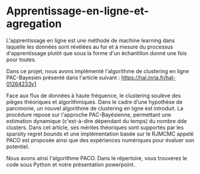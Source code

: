 # Apprentissage-en-ligne-et-agregation

L'apprentissage en ligne est une méthode de machine learning dans laquelle les données sont révélées au fur et à mesure du processus d'apprentissage plutôt que sous la forme d'un échantillon donné une fois pour toutes. 

Dans ce projet, nous avons implémenté l'algorithme de clustering en ligne PAC-Bayesien présenté dans l'article suivant : https://hal.inria.fr/hal-01264233v1

Face aux flux de données à haute fréquence, le clustering soulève des pièges théoriques et algorithmiques. Dans le cadre d’une hypothèse de parcimonie, un nouvel algorithme de clustering en ligne est introduit. La procédure repose sur l'approche PAC-Bayésienne, permettant une estimation dynamique (c'est-à-dire dépendant du temps) du nombre dde clusters. Dans cet article, ses mérites théoriques sont supportés par les sparsity regret bounds et une implémentation basée sur le RJMCMC appelé PACO est proposée ainsi que des expériences numériques pour évaluer son potentiel.

Nous avons ainsi l'algorithme PACO. Dans le répertoire, vous trouverez le code sous Python et notre présentation powerpoint.

